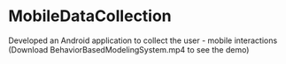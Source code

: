 # MobileDataCollection

Developed an Android application to collect the user - mobile interactions (Download BehaviorBasedModelingSystem.mp4 to see the demo)
